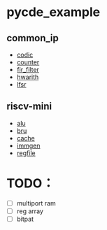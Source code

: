 # pycde_example
## common_ip
- [codic](codic.py) 
- [counter](counter.py) 
- [fir_filter](fir_filter.py) 
- [hwarith](hwarith.py) 
- [lfsr](lfsr.py)

## riscv-mini 
- [alu](alu.py)  
- [bru](bru.py)  
- [cache](cache.py)
- [immgen](immgen.py)  
- [regfile](regfile.py)

# TODO：
- [ ] multiport ram
- [ ] reg array
- [ ] bitpat
